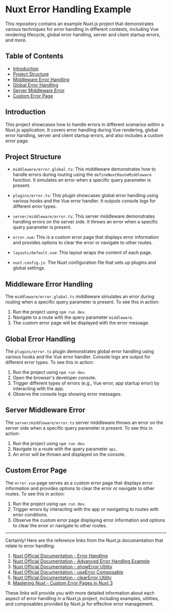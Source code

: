 # Nuxt Error Handling Example

This repository contains an example Nuxt.js project that demonstrates various techniques for error handling in different contexts, including Vue rendering lifecycle, global error handling, server and client startup errors, and more.

## Table of Contents

- [Introduction](#introduction)
- [Project Structure](#project-structure)
- [Middleware Error Handling](#middleware-error-handling)
- [Global Error Handling](#global-error-handling)
- [Server Middleware Error](#server-middleware-error)
- [Custom Error Page](#custom-error-page)

## Introduction

This project showcases how to handle errors in different scenarios within a Nuxt.js application. It covers error handling during Vue rendering, global error handling, server and client startup errors, and also includes a custom error page.

## Project Structure

- `middleware/error.global.ts`: This middleware demonstrates how to handle errors during routing using the `defineNuxtRouteMiddleware` function. It simulates an error when a specific query parameter is present.

- `plugins/error.ts`: This plugin showcases global error handling using various hooks and the Vue error handler. It outputs console logs for different error types.

- `server/middleware/error.ts`: This server middleware demonstrates handling errors on the server side. It throws an error when a specific query parameter is present.

- `error.vue`: This is a custom error page that displays error information and provides options to clear the error or navigate to other routes.

- `layouts/default.vue`: This layout wraps the content of each page.

- `nuxt.config.js`: The Nuxt configuration file that sets up plugins and global settings.

## Middleware Error Handling

The `middleware/error.global.ts` middleware simulates an error during routing when a specific query parameter is present. To see this in action:

1. Run the project using `npm run dev`.
2. Navigate to a route with the query parameter `middleware`.
3. The custom error page will be displayed with the error message.

## Global Error Handling

The `plugins/error.ts` plugin demonstrates global error handling using various hooks and the Vue error handler. Console logs are output for different error types. To see this in action:

1. Run the project using `npm run dev`.
2. Open the browser's developer console.
3. Trigger different types of errors (e.g., Vue error, app startup error) by interacting with the app.
4. Observe the console logs showing error messages.

## Server Middleware Error

The `server/middleware/error.ts` server middleware throws an error on the server side when a specific query parameter is present. To see this in action:

1. Run the project using `npm run dev`.
2. Navigate to a route with the query parameter `api`.
3. An error will be thrown and displayed on the console.

## Custom Error Page

The `error.vue` page serves as a custom error page that displays error information and provides options to clear the error or navigate to other routes. To see this in action:

1. Run the project using `npm run dev`.
2. Trigger errors by interacting with the app or navigating to routes with error conditions.
3. Observe the custom error page displaying error information and options to clear the error or navigate to other routes.

---

Certainly! Here are the reference links from the Nuxt.js documentation that relate to error handling:

1. [Nuxt Official Documentation - Error Handling](https://nuxt.com/docs/getting-started/error-handling)
2. [Nuxt Official Documentation - Advanced Error Handling Example](https://nuxt.com/docs/examples/advanced/error-handling)
3. [Nuxt Official Documentation - showError Utility](https://nuxt.com/docs/api/utils/show-error)
4. [Nuxt Official Documentation - useError Composable](https://nuxt.com/docs/api/composables/use-error)
5. [Nuxt Official Documentation - clearError Utility](https://nuxt.com/docs/api/utils/clear-error)
6. [Mastering Nuxt - Custom Error Pages in Nuxt 3]([https://nuxt.com/docs/api/utils/clear-error](https://masteringnuxt.com/blog/custom-error-pages-in-nuxt3?utm_source=drip&utm_medium=email&utm_campaign=Creating%20Custom%20Error%20Pages%20in%20Nuxt%203))

These links will provide you with more detailed information about each aspect of error handling in a Nuxt.js project, including examples, utilities, and composables provided by Nuxt.js for effective error management.
